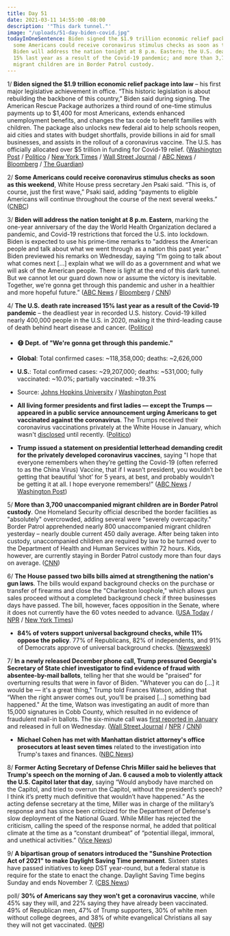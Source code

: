 ```yaml
---
title: Day 51
date: 2021-03-11 14:55:00 -08:00
description: '"This dark tunnel."'
image: "/uploads/51-day-biden-covid.jpg"
todayInOneSentence: Biden signed the $1.9 trillion economic relief package into law;
  some Americans could receive coronavirus stimulus checks as soon as this weekend;
  Biden will address the nation tonight at 8 p.m. Eastern; the U.S. death rate increased
  15% last year as a result of the Covid-19 pandemic; and more than 3,700 unaccompanied
  migrant children are in Border Patrol custody.
---
```


1/ **Biden signed the $1.9 trillion economic relief package into law** – his first major legislative achievement in office. “This historic legislation is about rebuilding the backbone of this country,” Biden said during signing. The American Rescue Package authorizes a third round of one-time stimulus payments up to $1,400 for most Americans, extends enhanced unemployment benefits, and changes the tax code to benefit families with children. The package also unlocks new federal aid to help schools reopen, aid cities and states with budget shortfalls, provide billions in aid for small businesses, and assists in the rollout of a coronavirus vaccine. The U.S. has officially allocated over $5 trillion in funding for Covid-19 relief. ([Washington Post](https://www.washingtonpost.com/us-policy/2021/03/11/biden-sign-stimulus-covid-relief-congress-checks/) / [Politico](https://www.politico.com/news/2021/03/11/biden-signs-covid-relief-bill-475344) / [New York Times](https://www.nytimes.com/2021/03/11/us/biden-signs-stimulus.html) / [Wall Street Journal](https://www.wsj.com/articles/president-biden-to-sign-covid-19-stimulus-bill-on-thursday-afternoon-11615484414?mod=hp_lead_pos1) / [ABC News](https://abcnews.go.com/Politics/biden-signs-19-trillion-covid-relief-bill-hours/story?id=76392367) / [Bloomberg](https://www.bloomberg.com/news/articles/2021-03-11/biden-to-sign-1-9-trillion-bill-thursday-speeding-up-enactment?srnd=premium&sref=MIBMEEoj) / [The Guardian](https://www.theguardian.com/us-news/2021/mar/11/joe-biden-covid-relief-bill-sign-primetime-address))

2/ **Some Americans could receive coronavirus stimulus checks as soon as this weekend**, White House press secretary Jen Psaki said. “This is, of course, just the first wave,” Psaki said, adding “payments to eligible Americans will continue throughout the course of the next several weeks.” ([CNBC](https://www.cnbc.com/2021/03/11/stimulus-checks-could-start-hitting-bank-accounts-this-weekend-white-house-says.html))

3/ **Biden will address the nation tonight at 8 p.m. Eastern**, marking the one-year anniversary of the day the World Health Organization declared a pandemic, and Covid-19 restrictions that forced the U.S. into lockdown. Biden is expected to use his prime-time remarks to "address the American people and talk about what we went through as a nation this past year." Biden previewed his remarks on Wednesday, saying “I’m going to talk about what comes next \[...\] explain what we will do as a government and what we will ask of the American people. There is light at the end of this dark tunnel. But we cannot let our guard down now or assume the victory is inevitable. Together, we're gonna get through this pandemic and usher in a healthier and more hopeful future.” ([ABC News](https://abcnews.go.com/Politics/bidens-1st-primetime-speech-reflect-year-pandemic-shutdowns/story?id=76365143) / [Bloomberg](https://www.bloomberg.com/news/articles/2021-03-11/biden-to-map-path-from-dark-tunnel-with-aid-about-to-roll-out?srnd=politics-vp&sref=MIBMEEoj) / [CNN](https://www.cnn.com/2021/03/11/politics/joe-biden-one-year-covid-address/index.html))

4/ **The U.S. death rate increased 15% last year as a result of the Covid-19 pandemic** – the deadliest year in recorded U.S. history. Covid-19 killed nearly 400,000 people in the U.S. in 2020, making it the third-leading cause of death behind heart disease and cancer. ([Politico](https://www.politico.com/news/2021/03/10/cdc-finds-covid-19-drove-15-percent-spike-in-death-rate-475219))

* #### 😷 Dept. of "We're gonna get through this pandemic."

* **Global**: Total confirmed cases: \~118,358,000; deaths: \~2,626,000

* **U.S.**: Total confirmed cases: \~29,207,000; deaths: \~531,000; fully vaccinated: \~10.0%; partially vaccinated: \~19.3%

* Source: [Johns Hopkins University](https://coronavirus.jhu.edu/map.html) / [Washington Post](https://www.washingtonpost.com/graphics/2020/health/covid-vaccine-states-distribution-doses/)

* **All living former presidents and first ladies — except the Trumps — appeared in a public service announcement urging Americans to get vaccinated against the coronavirus**. The Trumps received their coronavirus vaccinations privately at the White House in January, which wasn't [disclosed](https://www.nytimes.com/2021/03/01/us/politics/donald-trump-melania-coronavirus-vaccine.html) until recently. ([Politico](https://www.politico.com/news/2021/03/11/former-presidents-vaccine-psa-trump-475293))

* **Trump issued a statement on presidential letterhead demanding credit for the privately developed coronavirus vaccines**, saying "I hope that everyone remembers when they’re getting the Covid-19 (often referred to as the China Virus) Vaccine, that if I wasn’t president, you wouldn’t be getting that beautiful ‘shot’ for 5 years, at best, and probably wouldn’t be getting it at all. I hope everyone remembers!” ([ABC News](https://abcnews.go.com/Politics/mess-inherited-biden-leans-heavily-trumps-warp-speed/story?id=76186823) / [Washington Post](https://www.washingtonpost.com/politics/2021/03/11/daily-202-missing-american-rescue-package-debate-donald-trump/))

5/ **More than 3,700 unaccompanied migrant children are in Border Patrol custody**. One Homeland Security official described the border facilities as "absolutely" overcrowded, adding several were "severely overcapacity." Border Patrol apprehended nearly 800 unaccompanied migrant children yesterday – nearly double current 450 daily average. After being taken into custody, unaccompanied children are required by law to be turned over to the Department of Health and Human Services within 72 hours. Kids, however, are currently staying in Border Patrol custody more than four days on average. ([CNN](https://www.cnn.com/2021/03/11/politics/children-border-patrol-surpasses-3700/index.html))

6/ **The House passed two bills bills aimed at strengthening the nation's gun laws**. The bills would expand background checks on the purchase or transfer of firearms and close the "Charleston loophole," which allows gun sales proceed without a completed background check if three businesses days have passed. The bill, however, faces opposition in the Senate, where it does not currently have the 60 votes needed to advance. ([USA Today](https://www.usatoday.com/story/news/politics/2021/03/11/house-passes-bill-expanding-background-checks-gun-sales/6923667002/) / [NPR](https://www.npr.org/2021/03/11/976000003/house-passes-bills-to-strengthen-gun-laws-including-expanding-background-checks) / [New York Times](https://www.nytimes.com/2021/03/11/us/politics/biden-gun-control-bill.html))

* **84% of voters support universal background checks, while 11% oppose the policy**. 77% of Republicans, 82% of independents, and 91% of Democrats  approve of universal background checks. ([Newsweek](https://www.newsweek.com/77-gop-voters-support-background-checks-gun-buyers-dems-push-forward-bill-1575449))

7/ **In a newly released December phone call, Trump pressured Georgia's Secretary of State chief investigator to find evidence of fraud with absentee-by-mail ballots**, telling her that she would be "praised" for overturning results that were in favor of Biden. "Whatever you can do \[...\] it would be — it's a great thing," Trump told Frances Watson, adding that “When the right answer comes out, you’ll be praised \[...\] something bad happened." At the time, Watson was investigating an audit of more than 15,000 signatures in Cobb County, which resulted in no evidence of fraudulent mail-in ballots. The six-minute call was [first reported in January](https://whatthefuckjusthappenedtoday.com/2021/01/11/day-1453/#5-trump-urged-georgia%E2%80%99s-lead-electio) and released in full on Wednesday. ([Wall Street Journal](https://www.wsj.com/articles/recording-of-trump-phone-call-to-georgia-lead-investigator-reveals-new-details-11615411561) / [NPR](https://www.npr.org/2021/03/11/976030079/newly-revealed-call-details-how-trump-pressed-georgia-investigator-to-find-vote-) / [CNN](https://www.cnn.com/2021/03/10/politics/donald-trump-georgia-phone-call/index.html))

* **Michael Cohen has met with Manhattan district attorney's office prosecutors at least seven times** related to the investigation into Trump's taxes and finances. ([NBC News](https://www.nbcnews.com/politics/donald-trump/michael-cohen-has-seventh-meeting-manhattan-da-trump-investigation-ramps-n1260548))

8/ **Former Acting Secretary of Defense Chris Miller said he believes that Trump's speech on the morning of Jan. 6 caused a mob to violently attack the U.S. Capitol later that day**, saying “Would anybody have marched on the Capitol, and tried to overrun the Capitol, without the president’s speech? I think it’s pretty much definitive that wouldn’t have happened.” As the acting defense secretary at the time, Miller was in charge of the military’s response and has since been criticized for the Department of Defense's slow deployment of the National Guard. While Miller has rejected the criticism, calling the speed of the response normal, he added that political climate at the time as a “constant drumbeat” of “potential illegal, immoral, and unethical activities.” ([Vice News](https://www.vice.com/en/article/wx83v4/even-trumps-defense-secretary-during-the-capitol-riot-blames-him-for-inciting-it))

9/ **A bipartisan group of senators introduced the "Sunshine Protection Act of 2021" to make Daylight Saving Time permanent**. Sixteen states have passed initiatives to keep DST year-round, but a federal statue is require for the state to enact the change. Daylight Saving Time begins Sunday and ends November 7. ([CBS News](https://www.cbsnews.com/news/daylight-savings-time-permanent-bill-senate/))

poll/ **30% of Americans say they won't get a coronavirus vaccine**, while 45% say they will, and 22% saying they have already been vaccinated. 49% of Republican men, 47% of Trump supporters, 30% of white men without college degrees, and 38% of white evangelical Christians all say they will not get vaccinated. ([NPR](https://www.npr.org/2021/03/11/975608000/majority-approves-of-bidens-handling-of-pandemic-npr-pbs-newshour-marist-poll-fi))